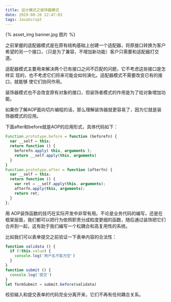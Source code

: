 ```yaml
---
title: 设计模式之装饰器模式
date: 2019-08-26 22:47:03
tags: JavaScript
---
```


{% asset_img banner.jpg 图片 %}

之前掌握的适配器模式是在原有结构基础上创建一个适配器，将原接口转换为客户希望的另一个接口，（只是为了兼容，不增加新功能）客户只需要和适配器打交道。

<!-- more -->

适配器模式主要用来解决两个已有接口之间不匹配的问题，它不考虑这些接口是怎样实
现的，也不考虑它们将来可能会如何演化。适配器模式不需要改变已有的接口，就能够
使它们协同作用。

装饰器模式也不会改变原有对象的接口，但装饰者模式的作用是为了给对象增加功能。

如果你了解AOP面向切片编程的话，那么理解装饰器就更容易了，因为它就是装饰器模式的应用。

下面after和before就是AOP的应用形式，具体代码如下：
```js
Function.prototype.before = function (beforefn) {
  var __self = this;
  return function () {
    beforefn.apply( this, arguments );
    return __self.apply(this, arguments)
  }
}
Function.prototype.after = function (afterfn) {
  var __self = this;
  return function () {
    var ret = __self.apply(this, arguments);
    afterfn.apply(this, arguments);
    return ret;
  }
};
```
用 AOP装饰函数的技巧在实际开发中非常有用。不论是业务代码的编写，还是在框架层面，我们都可以把行为依照职责分成粒度更细的函数，随后通过装饰把它们合并到一起，这有助于我们编写一个松耦合和高复用性的系统。

比如我们可以表单提交之前验证一下表单内容的合法性：
```js
function validata () {
  if (!this.value) {
    console.log('用户名不能为空')
  }
}
function submit () {
  console.log('提交')
}
let formSubmit = submit.before(validata)
```
校验输入和提交表单的代码完全分离开来，它们不再有任何耦合关系。
